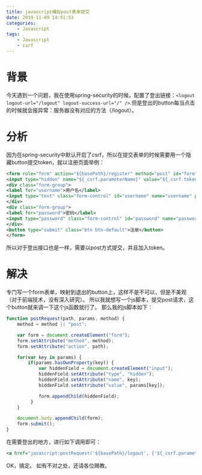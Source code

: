 ```yaml
---
title: javascript模拟post表单提交
date: 2019-11-09 14:51:53
categories:
    - Javascript
tags:
    - Javascript
    - csrf
---
```



# 背景
今天遇到一个问题，我在使用spring-security的时候，配置了登出链接：`<logout logout-url="/logout" logout-success-url="/" />`.但是登出的button每当点击的时候就会报异常：服务器没有对应的方法（/logout）。

<!-- more -->

# 分析
因为在spring-security中默认开启了csrf，所以在提交表单的时候需要用一个隐藏button提交token，就以注册页面举例：
```xml
<form role="form" action="${basePath}/register" method="post" id="form">
<input type="hidden" name="${_csrf.parameterName}" value="${_csrf.token}"/>
<div class="form-group">
<label for="username">用户名</label>
<input type="text" class="form-control" id="username" name="username" placeholder="用户名">
</div>
<div class="form-group">
<label for="password">密码</label>
<input type="password" class="form-control" id="password" name="password" placeholder="密码">
</div>
<button type="submit" class="btn btn-default">注册</button>
</form>
```
所以对于登出接口也是一样，需要以post方式提交，并且加入token。

# 解决
专门写一个form表单，映射到退出的button上，这样不是不可以，但是不美观（对于前端技术，没有深入研究）。
所以我就想写一个js脚本，提交post请求，这个button就来调一下这个js函数就行了。
那么我的js脚本如下：
```javascript
function postRequest(path, params, method) {
    method = method || "post";

    var form = document.createElement("form");
    form.setAttribute("method", method);
    form.setAttribute("action", path);

    for(var key in params) {
        if(params.hasOwnProperty(key)) {
            var hiddenField = document.createElement("input");
            hiddenField.setAttribute("type", "hidden");
            hiddenField.setAttribute("name", key);
            hiddenField.setAttribute("value", params[key]);

            form.appendChild(hiddenField);
         }
    }

    document.body.appendChild(form);
    form.submit();
}
```

在需要登出的地方，进行如下调用即可：
```xml
<a href="javascript:postRequest('${basePath}/logout', {'${_csrf.parameterName}': '${_csrf.token}'});">退出</a>
```

OK，搞定。
如有不对之处，还请各位赐教。
